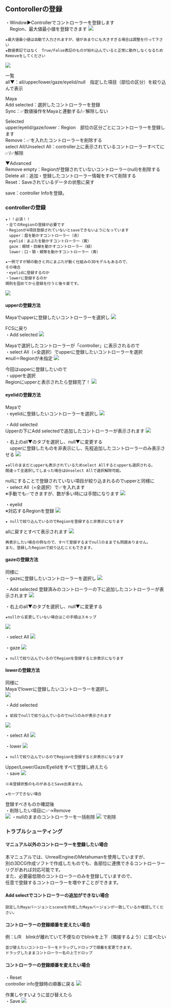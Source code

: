 ## Contorollerの登録

・Window▶Controllerでコントローラーを登録します  
　Region、最大値最小値を登録できます
![](images/C001.png)


```{note}
★最大値最小値は自動で入力されますが、値があまりにも大きすぎる場合は調整を行って下さい  
★数値表記ではなく　True/False表記のものが紛れ込んでいると正常に動作しなくなるためRemoveをしてください
```

![](images/C002.png)

一覧  
all▼：all/upper/lower/gaze/eyelid/null　指定した項目（部位の区分）を絞り込んで表示  

Maya  
Add selected：選択したコントローラーを登録  
Sync：✅数値操作をMayaと連動する/✅解除しない  

Selected  
upper/eyelid/gaze/lower：Region　部位の区分ごとにコントローラーを登録します  
Remove：✅を入れたコントローラーを削除する  
select All/Unselect All：controller上に表示されているコントローラーすべてに✅/✅解除 

▼Advanced  
Remove empty：Regionが登録されていないコントローラー(null)を削除する  
Delete all：追加・登録したコントローラー情報をすべて削除する  
Reset：Saveされているデータの状態に戻す

 save：controller Infoを登録。

### controllerの登録

```{warning}
★！！必須！！ 
・全てのRegionの登録が必要です  
・Regionが4項目登録されていないとsaveできないようになっています  
　upper：眉を動かすコントローラー（赤）  
　eyelid：まぶたを動かすコントローラー（黄）  
　gaze：眼球・目線を動かすコントローラー（緑）  
　lower：口・顎・頬等を動かすコントローラー（青）  

★一例ですが頬の動きと共にまぶたが動く仕組みの3Dモデルもあるので、
その場合  
・eyelidに登録するのか  
・lowerに登録するのか  
規則を固めてから登録を行うと後々楽です。  
```
![](images/image64.jpg)


#### upperの登録方法 

Mayaでupperに登録したいコントローラーを選択し
![](images/image36.png)

FCSに戻り  
・Add selected
![](images/C003.png)


Mayaで選択したコントローラーが「controller」に表示されるので  
・select All（=全選択）でupperに登録したいコントローラーを選択  
※null＝Regionが未指定
![](images/C004.png)

今回はupperに登録したいので  
・upperを選択  
Regionにupperと表示されたら登録完了！
![](images/C005.png)

#### eyelidの登録方法

Mayaで  
・eyelidに登録したいコントローラーを選択し
![](images/image49.png)

・Add selected  
Upperの下にAdd selectedで追加したコントローラーが表示されます
![](images/C006.png)

・右上のall▼のタブを選択し、null▼に変更する  
　upperに登録したものを非表示にし、先程追加したコントローラーのみ表示させる
![](images/C007.png)

```{note}
★allのままだとupperも表示されているためselect Allするとupperも選択される。  
間違って全選択してしまった場合はUnselect Allで選択解除可能。
```

nullにすることで登録されていない項目が絞り込まれるのでupperと同様に  
・select All（=全選択）で✅を入れます  
※手動でも✅できますが、数が多い時には手間になります
![](images/C008.png)

・eyelid  
※対応するRegionを登録
![](images/C009.png)
```{note}
★ nullで絞り込んでいるのでRegionを登録すると非表示になります
```


allに戻すとすべて表示されます
![](images/C010.png)


```{note}
再表示したい場合の例なので、すべて登録するまでnullのままでも問題ありません。  
また、登録したRegionで絞り込むこともできます。
```

#### gazeの登録方法

同様に  
・gazeに登録したいコントローラーを選択し
![](images/image47.png)

・Add selected
登録済みのコントローラーの下に追加したコントローラーが表示されます
![](images/C011.png)

・右上のall▼のタブを選択し、null▼に変更する
```{note}
★nullから変更していない場合はこの手順はスキップ
```
![](images/C012.png)

・select All
![](images/C013.png)

・gaze
![](images/C014.png)
```{note}
★ nullで絞り込んでいるのでRegionを登録すると非表示になります
```

#### lowerの登録方法

同様に  
Mayaでlowerに登録したいコントローラーを選択し  
![](images/image60.png)

・Add selected
```{note}
★ 前段でnullで絞り込んでいるのでnullのみが表示されます
```
![](images/C015.png)

・select All
![](images/C016.png)

・lower
![](images/C017.png)
```{note}
★ nullで絞り込んでいるのでRegionを登録すると非表示になります
```

Upper/Lower/Gaze/Eyelidをすべて登録し終えたら  
・save
![](images/C018.png)

```{warning}
※未登録状態のものがあるとSave出来ません
```

```{note}
★セーブできない場合
```
登録すべきものか確認後  
・削除したい項目に✅→Remove  
![](images/C019.png)
・nullのままのコントローラーを一括削除
![](images/C020.png)
で削除

### トラブルシューティング

#### マニュアル以外のコントローラーを登録したい場合
本マニュアルでは、UnrealEngineのMetahumanを使用していますが、  
別の3DCG作成ソフトで作成したものでも、各部位に連携できるコントローラーリグがあれば対応可能です。  
また、必要最低限のコントローラーのみを登録していますので、  
任意で登録するコントローラーを増やすことができます。


#### Add selectでコントローラーの追加ができない場合
```{warning} 
設定したMayaバージョンとsceneを作成したMayaバージョンが一致しているか確認してください。
```
#### コントローラーの登録順番を変えたい場合

例：L/R　blinkが離れていて不便なのでblinkを上下（隣接するよう）に並べたい
```{note}
並び替えたいコントローラーをドラッグしドロップで順番を変更できます。  
ドラッグしたままコントローラー名の上でドロップ
```
#### コントローラーの登録順番を変えたい場合
 
・Reset  
controller info登録時の順番に戻る
![](images/C021.png)

作業しやすいように並び替えたら  
・Save
![](images/C018.png)
